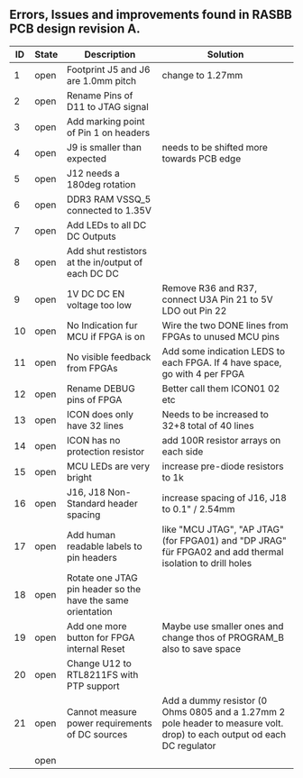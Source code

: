 ## Errors, Issues and improvements found in RASBB PCB design revision A.

| ID 	| State 	| Description 	                      | Solution          |
|----	|-------	|-------------	                      |-------            |
| 1  	| open  	| Footprint J5 and J6 are 1.0mm pitch | change to 1.27mm  |
| 2  	| open   	| Rename Pins of D11 to JTAG signal   | |
| 3  	| open  	| Add marking point of Pin 1 on headers  | |
| 4  	| open  	| J9 is smaller than expected         | needs to be shifted more towards PCB edge |
| 5  	| open  	| J12 needs a 180deg rotation         | |
| 6  	| open  	| DDR3 RAM VSSQ_5 connected to 1.35V  | |
| 7  	| open  	| Add LEDs to all DC DC Outputs       | |
| 8  	| open  	| Add shut restistors at the in/output of each DC DC | |
| 9  	| open  	| 1V DC DC EN voltage too low         | Remove R36 and R37, connect U3A Pin 21 to 5V LDO out Pin 22 |
| 10 	| open    | No Indication fur MCU if FPGA is on | Wire the two DONE lines from FPGAs to unused MCU pins |
| 11 	| open    | No visible feedback from FPGAs | Add some indication LEDS to each FPGA. If 4 have space, go with 4 per FPGA |
| 12	| open    | Rename DEBUG pins of FPGA           | Better call them ICON01 02 etc |
| 13	| open    | ICON does only have 32 lines        | Needs to be increased to 32+8 total of 40 lines |
| 14 	| open    | ICON has no protection resistor     | add 100R resistor arrays on each side |
| 15	| open    | MCU LEDs are very bright  	        | increase pre-diode resistors to 1k |
| 16	| open    | J16, J18 Non-Standard header spacing | increase spacing of J16, J18 to 0.1" / 2.54mm |
| 17 	| open    | Add human readable labels to pin headers | like "MCU JTAG", "AP JTAG" (for FPGA01) and "DP JRAG" für FPGA02 and add thermal isolation to drill holes |
| 18 	| open    | Rotate one JTAG pin header so the have the same orientation | |
| 19	| open    | Add one more button for FPGA internal Reset | Maybe use smaller ones and change thos of PROGRAM_B also to save space |
| 20	| open    | Change U12 to RTL8211FS with PTP support | |
| 21 	| open    | Cannot measure power requirements of DC sources | Add a dummy resistor (0 Ohms 0805 and a 1.27mm 2 pole header to measure volt. drop) to each output od each DC regulator |
|   	| open    |             	                      | |
